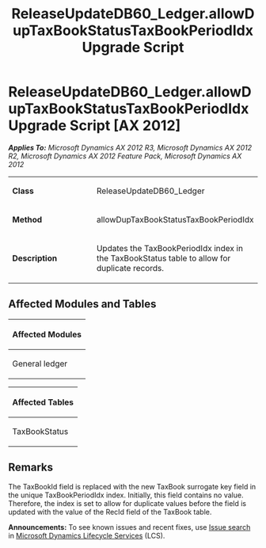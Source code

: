﻿---
title: ReleaseUpdateDB60_Ledger.allowDupTaxBookStatusTaxBookPeriodIdx Upgrade Script
TOCTitle: ReleaseUpdateDB60_Ledger.allowDupTaxBookStatusTaxBookPeriodIdx Upgrade Script
ms:assetid: 447f6a04-fd88-5511-4115-16dca39c97a8
ms:mtpsurl: https://msdn.microsoft.com/en-us/library/JJ718908(v=AX.60)
ms:contentKeyID: 49707938
ms.date: 05/18/2015
mtps_version: v=AX.60
---

# ReleaseUpdateDB60\_Ledger.allowDupTaxBookStatusTaxBookPeriodIdx Upgrade Script [AX 2012]


_**Applies To:** Microsoft Dynamics AX 2012 R3, Microsoft Dynamics AX 2012 R2, Microsoft Dynamics AX 2012 Feature Pack, Microsoft Dynamics AX 2012_

<table>
<colgroup>
<col style="width: 50%" />
<col style="width: 50%" />
</colgroup>
<tbody>
<tr class="odd">
<td><p><strong>Class</strong></p></td>
<td><p>ReleaseUpdateDB60_Ledger</p></td>
</tr>
<tr class="even">
<td><p><strong>Method</strong></p></td>
<td><p>allowDupTaxBookStatusTaxBookPeriodIdx</p></td>
</tr>
<tr class="odd">
<td><p><strong>Description</strong></p></td>
<td><p>Updates the TaxBookPeriodIdx index in the TaxBookStatus table to allow for duplicate records.</p></td>
</tr>
</tbody>
</table>


## Affected Modules and Tables

<table>
<colgroup>
<col style="width: 100%" />
</colgroup>
<thead>
<tr class="header">
<th><p>Affected Modules</p></th>
</tr>
</thead>
<tbody>
<tr class="odd">
<td><p>General ledger</p></td>
</tr>
</tbody>
</table>


<table>
<colgroup>
<col style="width: 100%" />
</colgroup>
<thead>
<tr class="header">
<th><p>Affected Tables</p></th>
</tr>
</thead>
<tbody>
<tr class="odd">
<td><p>TaxBookStatus</p></td>
</tr>
</tbody>
</table>


## Remarks

The TaxBookId field is replaced with the new TaxBook surrogate key field in the unique TaxBookPeriodIdx index. Initially, this field contains no value. Therefore, the index is set to allow for duplicate values before the field is updated with the value of the RecId field of the TaxBook table.

  
**Announcements:** To see known issues and recent fixes, use [Issue search](http://go.microsoft.com/fwlink/?linkid=389258) in [Microsoft Dynamics Lifecycle Services](http://go.microsoft.com/fwlink/?linkid=306505) (LCS).

